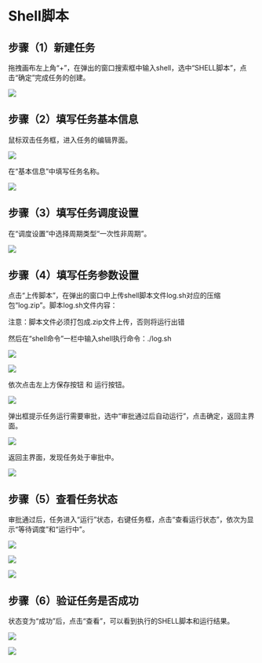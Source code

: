 # Shell脚本

## 步骤（1）新建任务

拖拽画布左上角“+”，在弹出的窗口搜索框中输入shell，选中“SHELL脚本”，点击“确定”完成任务的创建。

![](../../../.gitbook/assets/6470725a35f8cf52b7ec721055e03180.png)

## 步骤（2）填写任务基本信息

鼠标双击任务框，进入任务的编辑界面。

![](../../../.gitbook/assets/4f163d066121cf7bbe9eb65a72a6e1e6.png)

在“基本信息”中填写任务名称。

![](../../../.gitbook/assets/7e23ef699fde486455960cab6bbfb461.png)

## 步骤（3）填写任务调度设置

在“调度设置”中选择周期类型“一次性非周期”。

![](../../../.gitbook/assets/9b2c153cef6c2e47b828b71e83bc334d.png)

## 步骤（4）填写任务参数设置

点击“上传脚本”，在弹出的窗口中上传shell脚本文件log.sh对应的压缩包“log.zip”。脚本log.sh文件内容：

注意：脚本文件必须打包成.zip文件上传，否则将运行出错

然后在“shell命令”一栏中输入shell执行命令：./log.sh

![](../../../.gitbook/assets/e1a3c40fb23c2a736a4c977dfa364331.png)

![](../../../.gitbook/assets/b65e181d1bdf993fb23fe8cb5d3e79d5.png)

依次点击左上方保存按钮 和 运行按钮。

![](../../../.gitbook/assets/dc537ccb338e42432f51cffbd315db17.png)

弹出框提示任务运行需要审批，选中“审批通过后自动运行”，点击确定，返回主界面。

![](../../../.gitbook/assets/4e095b63d5d697063db876c71cae4450.png)

返回主界面，发现任务处于审批中。

![](../../../.gitbook/assets/d4f848c9640ca0e1378ea8dd391dc5cd.png)

## 步骤（5）查看任务状态

审批通过后，任务进入“运行”状态，右键任务框，点击“查看运行状态”，依次为显示“等待调度”和“运行中”。

![](../../../.gitbook/assets/178e62b4f11ddb6ed3e219bc3957c970.png)

![](../../../.gitbook/assets/28671083e7713acf65d213fdd30901b8.png)

![](../../../.gitbook/assets/ae853c782680ae8013e2a9e20f5f2c79.png)

## 步骤（6）验证任务是否成功

状态变为“成功”后，点击“查看”，可以看到执行的SHELL脚本和运行结果。

![](../../../.gitbook/assets/040d69f49921ab1d9a2cb66f21df1f90.png)

![](../../../.gitbook/assets/72637deea12746ffcacc8bc337f33b65.png)

